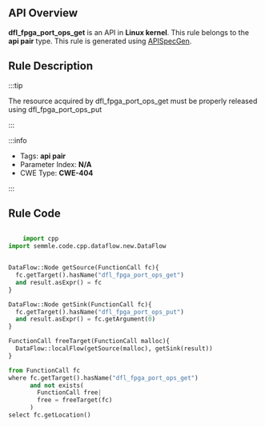 ---
---


## API Overview
**dfl_fpga_port_ops_get** is an API in **Linux kernel**. This rule belongs to the **api pair** type. This rule is generated using [APISpecGen](../../tools/APISpecGen).
## Rule Description

:::tip

The resource acquired by dfl_fpga_port_ops_get must be properly released using dfl_fpga_port_ops_put

:::

:::info

- Tags: **api pair**
- Parameter Index: **N/A**
- CWE Type: **CWE-404**

:::

## Rule Code
```python

    import cpp
import semmle.code.cpp.dataflow.new.DataFlow


DataFlow::Node getSource(FunctionCall fc){
  fc.getTarget().hasName("dfl_fpga_port_ops_get")
  and result.asExpr() = fc
}

DataFlow::Node getSink(FunctionCall fc){
  fc.getTarget().hasName("dfl_fpga_port_ops_put")
  and result.asExpr() = fc.getArgument(0)
}

FunctionCall freeTarget(FunctionCall malloc){
  DataFlow::localFlow(getSource(malloc), getSink(result))
}

from FunctionCall fc
where fc.getTarget().hasName("dfl_fpga_port_ops_get")
      and not exists(
        FunctionCall free| 
        free = freeTarget(fc)
      )
select fc.getLocation()

    
```